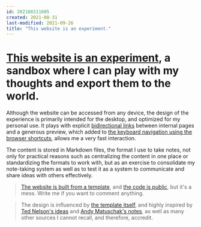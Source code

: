```yaml
---
id: 202108311605
created: 2021-08-31
last-modified: 2021-09-26
title: "This website is an experiment."
---
```

<!-- <iframe id="player" width="560" height="315" src="https://www.youtube.com/embed/QRdb935v1sQ?enablejsapi=1" title="YouTube video player" frameborder="0" allowfullscreen></iframe> -->

# [This website is an experiment](202103120016), a sandbox where I can play with my thoughts and export them to the world. 

Although the website can be accessed from any device, the design of the experience is primarily intended for the desktop, and optimized for my personal use. It plays with explicit [bidirectional links](202108271846) between internal pages and a generous preview, which added to [the keyboard navigation using the browser shortcuts](202108291255), allows me a very fast interaction.

The content is stored in Markdown files, the format I use to take notes, not only for practical reasons such as centralizing the content in one place or standardizing the formats to work with, but as an exercise to consolidate my note-taking system as well as to test it as a system to communicate and share ideas with others effectively.

> [The website is built from a template](202108311708), and [the code is public](https://github.com/danielarmengolaltayo/a-a), but it's a mess. Write me if you want to comment anything.

> The design is influenced by [the template itself](https://github.com/maximevaillancourt/digital-garden-jekyll-template), and highly inspired by [Ted Nelson's ideas](https://www.youtube.com/watch?v=hMKy52Intac) and [Andy Matuschak's notes](https://notes.andymatuschak.org/About_these_notes), as well as many other sources I cannot recall, and therefore, accredit.



<!-- https://developers.google.com/youtube/iframe_api_reference -->
<!-- https://stackoverflow.com/questions/31510351/youtube-iframe-api-loadvideobyid-skips-the-video -->
<!-- https://stackoverflow.com/questions/19603618/how-do-i-get-the-reference-to-an-existing-youtube-player -->

<script>
    var videoId = "QRdb935v1sQ";
    var start = 34.5;
    var end = 3000; //milliseconds after start

    // 2. This code loads the IFrame Player API code asynchronously.
    var tag = document.createElement('script');

    tag.src = "https://www.youtube.com/iframe_api";
    var firstScriptTag = document.getElementsByTagName('script')[0];
    firstScriptTag.parentNode.insertBefore(tag, firstScriptTag);

    // 3. This function creates an <iframe> (and YouTube player)
    //    after the API code downloads.
    var player;
    function onYouTubeIframeAPIReady() {
        player = new YT.Player('player', {
            // height: '360',
            // width: '640',
            videoId: 'S13tjz6TKek', 
            events: {
                'onReady': onPlayerReady,
                'onStateChange': onPlayerStateChange
            }
        });
    }

    // 4. The API will call this function when the video player is ready.
    function onPlayerReady(event) {
        event.target.playVideo();
    }

    // 5. The API calls this function when the player's state changes.
    //    The function indicates that when playing a video (state=1),
    //    the player should play for six seconds and then stop.
    var done = false;
    function onPlayerStateChange(event) {
        if (event.data == YT.PlayerState.PLAYING && !done) {
            setTimeout(stopVideo, 3000);
            done = true;
        }
    }
    function stopVideo(event) {
        event.target.stopVideo();
    }
</script>